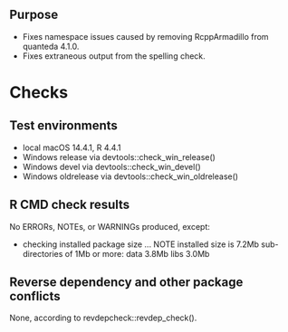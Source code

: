 ## Purpose

* Fixes namespace issues caused by removing RcppArmadillo from quanteda 4.1.0. 
* Fixes extraneous output from the spelling check.

# Checks

## Test environments

* local macOS 14.4.1, R 4.4.1
* Windows release via devtools::check_win_release()
* Windows devel via devtools::check_win_devel()
* Windows oldrelease via devtools::check_win_oldrelease()

## R CMD check results

No ERRORs, NOTEs, or WARNINGs produced, except:

* checking installed package size ... NOTE
  installed size is  7.2Mb
  sub-directories of 1Mb or more:
    data   3.8Mb
    libs   3.0Mb

## Reverse dependency and other package conflicts

None, according to revdepcheck::revdep_check().
